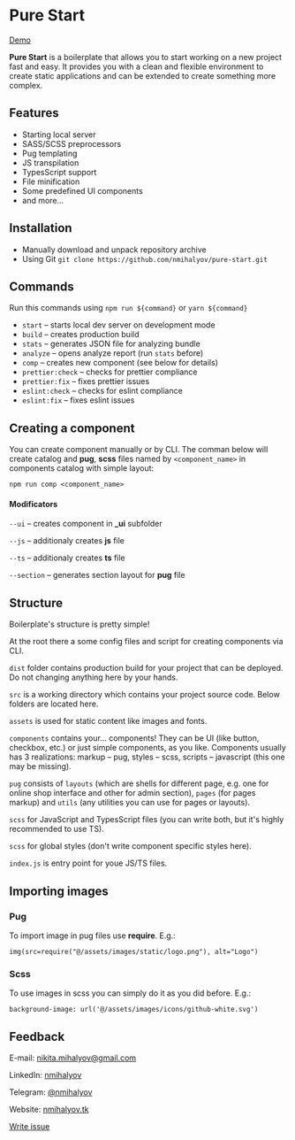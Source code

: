 # Pure Start

[Demo](https://nmihalyov.tk/pure-start)

**Pure Start** is a boilerplate that allows you to start working on a new project fast and easy. It provides you with a clean and flexible environment to create static applications and can be extended to create something more complex.

## Features
+ Starting local server
+ SASS/SCSS preprocessors
+ Pug templating
+ JS transpilation
+ TypesScript support
+ File minification
+ Some predefined UI components
+ and more...

## Installation
+ Manually download and unpack repository archive
+ Using Git `git clone https://github.com/nmihalyov/pure-start.git`

## Commands
Run this commands using `npm run ${command}` or `yarn ${command}`
+ `start` – starts local dev server on development mode
+ `build` – creates production build
+ `stats` – generates JSON file for analyzing bundle
+ `analyze` – opens analyze report (run `stats` before)
+ `comp` – creates new component (see below for details)
+ `prettier:check` – checks for prettier compliance
+ `prettier:fix` – fixes prettier issues
+ `eslint:check` – checks for eslint compliance
+ `eslint:fix` – fixes eslint issues

## Creating a component
You can create component manually or by CLI. The comman below will create catalog and **pug**, **scss** files named by `<component_name>` in components catalog with simple layout:

`npm run comp <component_name>`

#### Modificators

`--ui` – creates component in **_ui** subfolder

`--js` – additionaly creates **js** file

`--ts` – additionaly creates **ts** file

`--section` – generates section layout for **pug** file

## Structure
Boilerplate's structure is pretty simple!

At the root there a some config files and script for creating components via CLI.

`dist` folder contains production build for your project that can be deployed. Do not changing anything here by your hands.

`src` is a working directory which contains your project source code. Below folders are located here.

`assets` is used for static content like images and fonts.

`components` contains your... components! They can be UI (like button, checkbox, etc.) or just simple components, as you like. Components usually has 3 realizations: markup – pug, styles – scss, scripts – javascript (this one may be missing).

`pug` consists of `layouts` (which are shells for different page, e.g. one for online shop interface and other for admin section), `pages` (for pages markup) and `utils` (any utilities you can use for pages or layouts).

`scss` for JavaScript and TypesScript files (you can write both, but it's highly recommended to use TS).

`scss` for global styles (don't write component specific styles here).

`index.js` is entry point for youe JS/TS files.

## Importing images
### Pug
To import image in pug files use **require**. E.g.:

`img(src=require("@/assets/images/static/logo.png"), alt="Logo")`

### Scss
To use images in scss you can simply do it as you did before. E.g.:

`background-image: url('@/assets/images/icons/github-white.svg')`

## Feedback

E-mail: [nikita.mihalyov@gmail.com](mailto:nikita.mihalyov@gmail.com)

LinkedIn: [nmihalyov](https://linkedin.com/in/nmihalyov)

Telegram: [@nmihalyov](https://t.me/nmihalyov)

Website: [nmihalyov.tk](https://nmihalyov.tk)

[Write issue](https://github.com/nmihalyov/pure-start/issues/new)